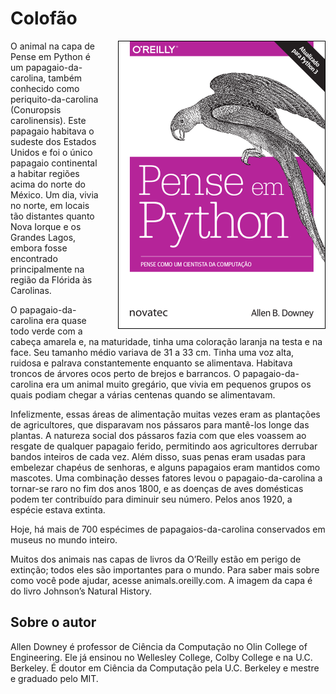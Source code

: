# Colofão

<a href="https://novatec.com.br/livros/pense-em-python/"><img src="fig/Capa_PenseEmPython332x461-borda.png" align="right" style="margin-left: 30px;"></a>

O animal na capa de Pense em Python é um papagaio-da-carolina, também conhecido como periquito-da-carolina (Conuropsis carolinensis). Este papagaio habitava o sudeste dos Estados Unidos e foi o único papagaio continental a habitar regiões acima do norte do México. Um dia, vivia no norte, em locais tão distantes quanto Nova Iorque e os Grandes Lagos, embora fosse encontrado principalmente na região da Flórida às Carolinas.

O papagaio-da-carolina era quase todo verde com a cabeça amarela e, na maturidade, tinha uma coloração laranja na testa e na face. Seu tamanho médio variava de 31 a 33 cm. Tinha uma voz alta, ruidosa e palrava constantemente enquanto se alimentava. Habitava troncos de árvores ocos perto de brejos e barrancos. O papagaio-da-carolina era um animal muito gregário, que vivia em pequenos grupos os quais podiam chegar a várias centenas quando se alimentavam.

Infelizmente, essas áreas de alimentação muitas vezes eram as plantações de agricultores, que disparavam nos pássaros para mantê-los longe das plantas. A natureza social dos pássaros fazia com que eles voassem ao resgate de qualquer papagaio ferido, permitindo aos agricultores derrubar bandos inteiros de cada vez. Além disso, suas penas eram usadas para embelezar chapéus de senhoras, e alguns papagaios eram mantidos como mascotes. Uma combinação desses fatores levou o papagaio-da-carolina a tornar-se raro no fim dos anos 1800, e as doenças de aves domésticas podem ter contribuído para diminuir seu número. Pelos anos 1920, a espécie estava extinta.

Hoje, há mais de 700 espécimes de papagaios-da-carolina conservados em museus no mundo inteiro.

Muitos dos animais nas capas de livros da O’Reilly estão em perigo de extinção; todos eles são importantes para o mundo. Para saber mais sobre como você pode ajudar, acesse animals.oreilly.com. A imagem da capa é do livro Johnson’s Natural History.

## Sobre o autor

Allen Downey é professor de Ciência da Computação no Olin College of Engineering. Ele já ensinou no Wellesley College, Colby College e na U.C. Berkeley. É doutor em Ciência da Computação pela U.C. Berkeley e mestre e graduado pelo MIT.
